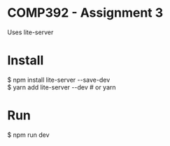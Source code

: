 # COMP392 - Assignment 3

Uses lite-server
# Install
$ npm install lite-server --save-dev
<br/>
$ yarn add lite-server --dev # or yarn
# Run
$ npm run dev
